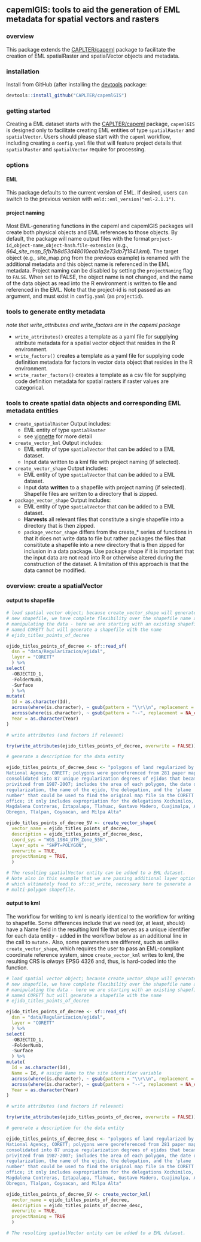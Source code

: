 
<!-- README.md is generated from README.Rmd. Please edit the latter. -->

## capemlGIS: tools to aid the generation of EML metadata for spatial vectors and rasters

### overview

This package extends the
[CAPLTER/capeml](https://github.com/CAPLTER/capeml) package to
facilitate the creation of EML spatialRaster and spatialVector objects
and metadata.

### installation

Install from GitHub (after installing the
[devtools](https://cran.r-project.org/web/packages/devtools/index.html)
package:

``` r
devtools::install_github("CAPLTER/capemlGIS")
```

### getting started

Creating a EML dataset starts with the
[CAPLTER/capeml](https://github.com/CAPLTER/capeml) package, `capemlGIS`
is designed only to facilitate creating EML entities of type
`spatialRaster` and `spatialVector`. Users should please start with the
`capeml` workflow, including creating a `config.yaml` file that will
feature project details that `spatialRaster` and `spatialVector` require
for processing.

### options

#### EML

This package defaults to the current version of EML. If desired, users
can switch to the previous version with
`emld::eml_version("eml-2.1.1")`.

#### project naming

Most EML-generating functions in the capeml and capemlGIS packages will
create both physical objects and EML references to those objects. By
default, the package will name output files with the format
`project-id`\_`object-name`\_`object-hash`.`file-extension` (e.g.,
*664\_site\_map\_5fb7b8d53d48010eab1a2e73db7f1941.kml*). The target
object (e.g., site\_map.png from the previous example) is renamed with
the additional metadata and this object name is referenced in the EML
metadata. Project naming can be disabled by setting the `projectNaming`
flag to `FALSE`. When set to FALSE, the object name is not changed, and
the name of the data object as read into the R environment is written to
file and referenced in the EML. Note that the project-id is not passed
as an argument, and must exist in `config.yaml` (as `projectid`).

### tools to generate entity metadata

*note that write\_attributes and write\_factors are in the capeml
package*

-   `write_attributes()` creates a template as a yaml file for supplying
    attribute metadata for a spatial vector object that resides in the R
    environment.
-   `write_factors()` creates a template as a yaml file for supplying
    code definition metadata for factors in vector data object that
    resides in the R environment.
-   `write_raster_factors()` creates a template as a csv file for
    supplying code definition metadata for spatial rasters if raster
    values are categorical.

### tools to create spatial data objects and corresponding EML metadata entities

-   `create_spatialRaster` Output includes:
    -   EML entity of type `spatialRaster`
    -   see
        [vignette](https://caplter.github.io/capeml/articles/create_spatialRaster.html)
        for more detail
-   `create_vector_kml` Output includes:
    -   EML entity of type `spatialVector` that can be added to a EML
        dataset.
    -   Input data written to a kml file with project naming (if
        selected).
-   `create_vector_shape` Output includes:
    -   EML entity of type `spatialVector` that can be added to a EML
        dataset.
    -   Input data **written** to a shapefile with project naming (if
        selected). Shapefile files are written to a directory that is
        zipped.
-   `package_vector_shape` Output includes:
    -   EML entity of type `spatialVector` that can be added to a EML
        dataset.
    -   **Harvests** all relevant files that constitute a single
        shapefile into a directory that is then zipped.
    -   `package_vector_shape` differs from the create\_\* series of
        functions in that it does not write data to file but rather
        packages the files that consititute a shapefile into a new
        directory that is then zipped for inclusion in a data package.
        Use package shape if it is important that the input data are not
        read into R or otherwise altered during the construction of the
        dataset. A limitation of this approach is that the data cannot
        be modified.

### overview: create a spatialVector

#### output to shapefile

``` r
# load spatial vector object; because create_vector_shape will generate a
# new shapefile, we have complete flexibility over the shapefile name and
# manipulating the data - here we are starting with an existing shapefile
# named CORETT but will generate a shapefile with the name
# ejido_titles_points_of_decree 

ejido_titles_points_of_decree <- sf::read_sf(
  dsn = "data/Regularizacion/ejidal",
  layer = "CORETT"
  ) %>%
select(
  -OBJECTID_1,
  -FolderNumb,
  -Surface
  ) %>%
mutate(
  Id = as.character(Id),
  across(where(is.character), ~ gsub(pattern = "\\r\\n", replacement = "", x = .)),
  across(where(is.character), ~ gsub(pattern = "--", replacement = NA_character_, x = .)),
  Year = as.character(Year)
)

# write attributes (and factors if relevant)

try(write_attributes(ejido_titles_points_of_decree, overwrite = FALSE))

# generate a description for the data entity

ejido_titles_points_of_decree_desc <- "polygons of land regularized by the
National Agency, CORETT; polygons were georeferenced from 281 paper maps,
consolidated into 87 unique regularization degrees of ejidos that became
privitzed from 1987-2007; includes the area of each polygon, the date of
regularization, the name of the ejido, the delegation, and the 'plane
number' that could be used to find the original map file in the CORETT
office; it only includes expropriation for the delegations Xochimilco,
Magdalena Contreras, Iztapalapa, Tlahuac, Gustavo Madero, Cuajimalpa, Alvaro
Obregon, Tlalpan, Coyoacan, and Milpa Alta"

ejido_titles_points_of_decree_SV <- create_vector_shape(
  vector_name = ejido_titles_points_of_decree,
  description = ejido_titles_points_of_decree_desc,
  coord_sys = "WGS_1984_UTM_Zone_55N",
  layer_opts = "SHPT=POLYGON",
  overwrite = TRUE,
  projectNaming = TRUE,
  )

# The resulting spatialVector entity can be added to a EML dataset.
# Note also in this example that we are passing additional layer options,
# which ultimately feed to sf::st_write, necessary here to generate a
# multi-polygon shapefile.
```

#### output to kml

The workflow for writing to kml is nearly identical to the workflow for
writing to shapefile. Some differences include that we need (or, at
least, should) have a Name field in the resulting kml file that serves
as a unique identifier for each data entity - added in the workflow
below as an additional line in the call to `mutate.` Also, some
parameters are different, such as unlike `create_vector_shape`, which
requires the user to pass an EML-compliant coordinate reference system,
since `create_vector_kml` writes to kml, the resulting CRS is *always*
EPSG 4326 and, thus, is hard-coded into the function.

``` r
# load spatial vector object; because create_vector_shape will generate a
# new shapefile, we have complete flexibility over the shapefile name and
# manipulating the data - here we are starting with an existing shapefile
# named CORETT but will generate a shapefile with the name
# ejido_titles_points_of_decree 

ejido_titles_points_of_decree <- sf::read_sf(
  dsn = "data/Regularizacion/ejidal",
  layer = "CORETT"
  ) %>%
select(
  -OBJECTID_1,
  -FolderNumb,
  -Surface
  ) %>%
mutate(
  Id = as.character(Id),
  Name = Id, # assign Name to the site identifier variable
  across(where(is.character), ~ gsub(pattern = "\\r\\n", replacement = "", x = .)),
  across(where(is.character), ~ gsub(pattern = "--", replacement = NA_character_, x = .)),
  Year = as.character(Year)
)

# write attributes (and factors if relevant)

try(write_attributes(ejido_titles_points_of_decree, overwrite = FALSE))

# generate a description for the data entity

ejido_titles_points_of_decree_desc <- "polygons of land regularized by the
National Agency, CORETT; polygons were georeferenced from 281 paper maps,
consolidated into 87 unique regularization degrees of ejidos that became
privitzed from 1987-2007; includes the area of each polygon, the date of
regularization, the name of the ejido, the delegation, and the 'plane
number' that could be used to find the original map file in the CORETT
office; it only includes expropriation for the delegations Xochimilco,
Magdalena Contreras, Iztapalapa, Tlahuac, Gustavo Madero, Cuajimalpa, Alvaro
Obregon, Tlalpan, Coyoacan, and Milpa Alta"

ejido_titles_points_of_decree_SV <- create_vector_kml(
  vector_name = ejido_titles_points_of_decree,
  description = ejido_titles_points_of_decree_desc,
  overwrite = TRUE,
  projectNaming = TRUE
  )

# The resulting spatialVector entity can be added to a EML dataset.
```
